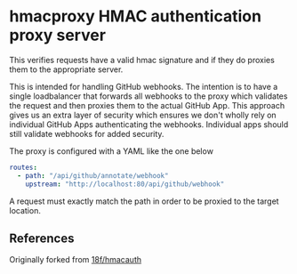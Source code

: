 # hmacproxy HMAC authentication proxy server

This verifies requests have a valid hmac signature and if they do proxies them to the 
appropriate server.

This is intended for handling GitHub webhooks. The intention is to have a single loadbalancer
that forwards all webhooks to the proxy which validates the request and then proxies them to the actual
GitHub App. This approach gives us an extra layer of security which ensures we don't wholly rely on individual
GitHub Apps authenticating the webhooks. Individual apps should still validate webhooks for added security.

The proxy is configured with a YAML like the one below

```yaml
routes:
  - path: "/api/github/annotate/webhook"
    upstream: "http://localhost:80/api/github/webhook"
```

A request must exactly match the path in order to be proxied to the target location.

## References

Originally forked from [18f/hmacauth](https://github.com/18F/hmacauth)